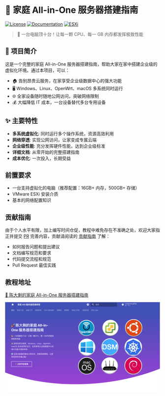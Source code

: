 # 🚀 家庭 All-in-One 服务器搭建指南

[![License](https://img.shields.io/badge/license-MIT-blue.svg)](LICENSE)
[![Documentation](https://img.shields.io/badge/docs-mkdocs-green.svg)](https://aio.it927.com/)
[![ESXi](https://img.shields.io/badge/platform-ESXi-orange.svg)](https://www.vmware.com/products/esxi-and-esx.html)

> 💪 一台电脑顶十台！让每一颗 CPU、每一 GB 内存都发挥极致性能

## 📖 项目简介

这是一个完整的家庭 All-in-One 服务器搭建指南，帮助大家在家中搭建企业级的虚拟化环境。通过本项目，可以：

- 🏠 告别昂贵云服务，在家享受企业级数据中心的强大功能
- 🖥️ Windows、Linux、OpenWrt、macOS 多系统同时运行
- 🌐 全家设备随时随地公网访问，突破网络限制
- 💰 大幅降低 IT 成本，一台设备替代多台专用设备

## ✨ 主要特性

- **多系统虚拟化**: 同时运行多个操作系统，资源高效利用
- **网络穿透**: 实现公网访问，让家变成专属云端
- **企业级性能**: 充分发挥硬件性能，达到企业级标准
- **详细文档**: 从零开始的完整搭建指南
- **成本优化**: 一次投入，长期受益


## 前置要求

- 一台支持虚拟化的电脑（推荐配置：16GB+ 内存，500GB+ 存储）
- VMware ESXi 安装介质
- 基本的网络配置知识

##  贡献指南
由于个人水平有限，加上编写时间仓促，教程中难免存在不准确之处，欢迎大家指正并提交 [PR](https://github.com/cxbdasheng/AIO/pulls) 完善内容，贡献请阅读的 [贡献指南](CONTRIBUTING.md) 了解：

- 如何报告问题和提出建议
- 文档编写规范和要求
- 代码提交流程和规范
- Pull Request 最佳实践

## 教程地址
[🚀 陈大剩的家庭 All-in-One 服务器搭建指南](https://aio.it927.com/)

![封面图](overrides/assets/images/cover.png)